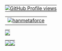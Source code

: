 <table>
  <tr>
    <td align="left" style="padding: 0;">
      <a href="https://saweria.co/hanmetaforce">
        <img align="center" style="padding: 0;" src="https://komarev.com/ghpvc/?username=theonlyhanss&color=84ADEF" alt="GitHub Profile views" />
      </a>
    </td>
  </tr>
</table>

<table>
  <tr>
    <td>
      <a href="https://saweria.co/hanmetaforce">
        <img src="https://readme-typing-svg.demolab.com?font=Fira+Code&size=17&pause=1000&color=F7F7F7&random=false&width=435&lines=A+Human+from+Erth,+and+just+call+me+as+Han." alt="hanmetaforce" />
      </a>
    </td>
  </tr>
</table>

<table>
  <tr>
    <td align="left" style="padding: 0;">
      <a href="https://saweria.co/hanmetaforce">
        <img align="center" style="padding: 0;" src="https://lanyard.cnrad.dev/api/917913229668274186?showDisplayName=false&theme=dark&idleMessage=tastes%20like%20picasso%2C%20act%20like%20loco" />
      </a>
    </td>
  </tr>
</table>

<table>
  <tr>
    <td align="left" style="padding: 0; width: 50%;">
      <a href="#">
        <img align="center" style="padding: 0;" src="https://github-readme-stats.vercel.app/api?username=theonlyhanss&show_icons=true&title_color=4F8CC9&text_color=9f9f9f&bg_color=00000000&hide_border=true&icon_color=84ADEF&hide_title=true&count_private=true" />
      </a>
    </td>
    <td align="center" style="padding: 0; width: 50%;">
      <a href="#">
        <img align="center" style="padding: 0;" src="https://github-readme-stats.vercel.app/api/top-langs/?username=theonlyhanss&layout=compact&show_icons=true&title_color=4F8CC9&text_color=9f9f9f&bg_color=00000000&hide_border=true&icon_color=00000000&count_private=true" />
      </a>
    </td>
  </tr>
</table>
